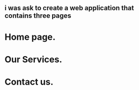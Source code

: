 ## i was ask to create a web application that contains three pages

# Home page.
# Our Services.
# Contact us.